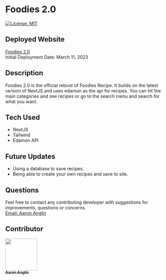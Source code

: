 # Foodies 2.0
[![License: MIT](https://img.shields.io/badge/License-MIT-yellow.svg)](https://opensource.org/licenses/MIT)

## Deployed Website
[Foodies 2.0](https://foodies2.vercel.app/) <br>
Initial Deployment Date: March 11, 2023

## Description
Foodies 2.0 is the official reboot of Foodies Recipe. It builds on the latest version of NextJS and uses edamon as the api for recipes. You can hit the main categories and see recipes or go to the search menu and search for what you want.

## Tech Used
- NextJS
- Tailwind
- Edamon API

## Future Updates
- Using a database to save recipes.
- Being able to create your own recipes and save to site.

## Questions
Feel free to contact any contributing developer with suggestions for improvements, questions or concerns.
<br>
[Email: Aaron Anglin](mailto:aaron.anglin101@gmail.com)

## Contributor
<td align="center"><a href="https://github.com/aanglin"><img src="https://avatars.githubusercontent.com/u/101485583?v=4" width="100px;" alt=""/><br /><sub><b>Aaron Anglin</b></sub></a></td>